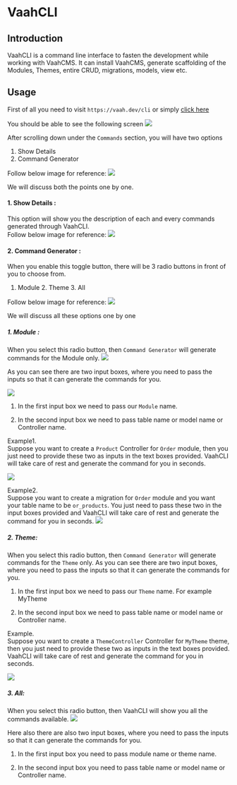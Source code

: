 # VaahCLI

## Introduction
VaahCLI is a command line interface to fasten the development while working with VaahCMS.
It can install VaahCMS, generate scaffolding of the Modules, Themes,
entire CRUD, migrations, models, view etc. 

## Usage

First of all you need to visit `https://vaah.dev/cli` or simply 
[click here](https://vaah.dev/cli)

You should be able to see the following screen
<img src="/images/vaahcli-1.png">

After scrolling down under the `Commands` section, you will have two options 
1. Show Details
2. Command Generator   

Follow below image for reference:
<img src="/images/vaahcli-2.png">

We will discuss both the points one by one.
#### 1. Show Details : 
This option  will show you the description of each and every commands generated through VaahCLI.   
Follow below image for reference:
<img src="/images/vaahcli-3.png">

#### 2. Command Generator :
When you enable this toggle button, there will be 3 radio buttons  in front of you to choose from.   
1. Module 2. Theme  3. All   

Follow below image for reference:
<img src="/images/vaahcli-4.png">

We will discuss all these options one by one
##### 1. Module :
   When you select this radio button, then `Command Generator` will generate commands for the Module only.
   <img src="/images/vaahcli-5.png">

As you can see there are two input boxes, where you need to pass the inputs so that it can generate the commands for you.

<img src="/images/vaahcli-6.png">

   1. In the first input box we need to pass our `Module` name.
      

   2. In the second input box we need to pass table name or model name or Controller name. 

Example1.   
Suppose you want to create a `Product` Controller for `Order` module, then you just need to provide
these two as inputs in the text boxes provided. VaahCLI will take care of rest and generate the command for you in seconds.

<img src="/images/vaahcli-7.png">

Example2.   
Suppose you want to create a migration for `Order` module and you want your table name to be `or_products`.
You just need to pass these two in the input boxes provided and VaahCLI will take care of rest and generate the command for you 
in seconds.
<img src="/images/vaahcli-8.png">

##### 2. Theme:   
   When you select this radio button, then `Command Generator` will generate commands for the `Theme` only.
   As you can see there are two input boxes, where you need to pass the inputs so that it can generate the commands for you.

   1. In the first input box we need to pass our `Theme` name. For example MyTheme
   

   2. In the second input box we need to pass table name or model name or Controller name. 


Example.   
Suppose you want to create a `ThemeController` Controller for `MyTheme` theme, then you just need to provide
these two as inputs in the text boxes provided. VaahCLI will take care of rest and generate the command for you in seconds.

<img src="/images/vaahcli-9.png">

##### 3. All:
   When you select this radio button, then VaahCLI will show you all the commands available.
   <img src="/images/vaahcli-10.png">

   Here also there are also two input boxes, where you need to pass the inputs so that it can generate the commands for you.
   1. In the first input box you need to pass module name or theme name.


   2. In the second input box you need to pass table name or model name or Controller name. 
   